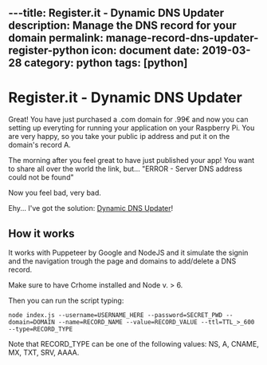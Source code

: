 ---title: Register.it - Dynamic DNS Updater
description: Manage the DNS record for your domain
permalink: manage-record-dns-updater-register-python
icon: document
date: 2019-03-28
category: python
tags: [python]
---

# Register.it - Dynamic DNS Updater

Great! You have just purchased a .com domain for .99€ and now you can setting up everyting for running your application on your Raspberry Pi.
You are very happy, so you take your public ip address and put it on the domain's record A.

The morning after you feel great to have just published your app!
You want to share all over the world the link, but... "ERROR - Server DNS address could not be found"

Now you feel bad, very bad.

Ehy... I've got the solution: [Dynamic DNS Updater](https://github.com/TheJoin95/Register.it-Dynamic-DNS-Updater)!

## How it works

It works with Puppeteer by Google and NodeJS and it simulate the signin and the navigation trough the page and domains to add/delete a DNS record.

Make sure to have Crhome installed and Node v. > 6.

Then you can run the script typing:
```
node index.js --username=USERNAME_HERE --password=SECRET_PWD --domain=DOMAIN --name=RECORD_NAME --value=RECORD_VALUE --ttl=TTL_>_600 --type=RECORD_TYPE
```

Note that RECORD_TYPE can be one of the following values: NS, A, CNAME, MX, TXT, SRV, AAAA.

